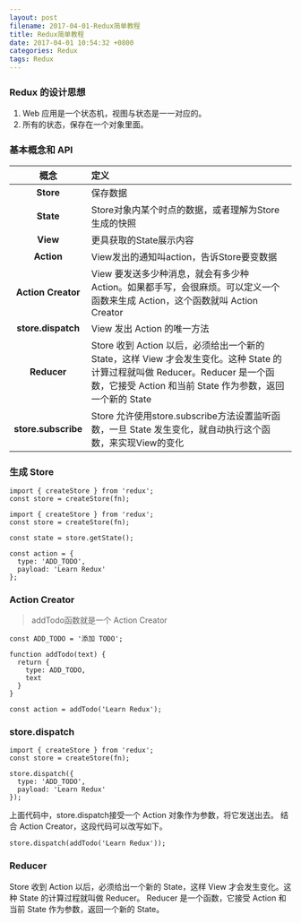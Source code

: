 ```yaml
---
layout: post
filename: 2017-04-01-Redux简单教程
title: Redux简单教程
date: 2017-04-01 10:54:32 +0800
categories: Redux
tags: Redux
---
```


### Redux 的设计思想

1. Web 应用是一个状态机，视图与状态是一一对应的。
2. 所有的状态，保存在一个对象里面。

### 基本概念和 API

|概念|定义|
|:----:|:----|
|**Store**|保存数据|
|**State**|Store对象内某个时点的数据，或者理解为Store生成的快照|
|**View**|更具获取的State展示内容|
|**Action**|View发出的通知叫action，告诉Store要变数据|
|**Action Creator**|View 要发送多少种消息，就会有多少种 Action。如果都手写，会很麻烦。可以定义一个函数来生成 Action，这个函数就叫 Action Creator|
|**store.dispatch**|View 发出 Action 的唯一方法|
|**Reducer**|Store 收到 Action 以后，必须给出一个新的 State，这样 View 才会发生变化。这种 State 的计算过程就叫做 Reducer。Reducer 是一个函数，它接受 Action 和当前 State 作为参数，返回一个新的 State|
|**store.subscribe**|Store 允许使用store.subscribe方法设置监听函数，一旦 State 发生变化，就自动执行这个函数，来实现View的变化|


### 生成 Store

    import { createStore } from 'redux';
    const store = createStore(fn);

    import { createStore } from 'redux';
    const store = createStore(fn);
    
    const state = store.getState();
    
    const action = {
      type: 'ADD_TODO',
      payload: 'Learn Redux'
    };
    
### Action Creator

>addTodo函数就是一个 Action Creator

    const ADD_TODO = '添加 TODO';
    
    function addTodo(text) {
      return {
        type: ADD_TODO,
        text
      }
    }
    
    const action = addTodo('Learn Redux');
    
    
### store.dispatch

    import { createStore } from 'redux';
    const store = createStore(fn);
    
    store.dispatch({
      type: 'ADD_TODO',
      payload: 'Learn Redux'
    });

上面代码中，store.dispatch接受一个 Action 对象作为参数，将它发送出去。
结合 Action Creator，这段代码可以改写如下。

    store.dispatch(addTodo('Learn Redux'));

### Reducer

Store 收到 Action 以后，必须给出一个新的 State，这样 View 才会发生变化。这种 State 的计算过程就叫做 Reducer。
Reducer 是一个函数，它接受 Action 和当前 State 作为参数，返回一个新的 State。

